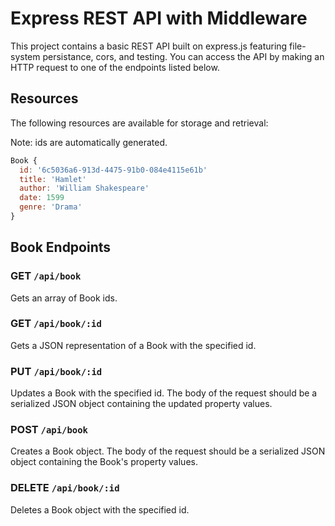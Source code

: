# Express REST API with Middleware

This project contains a basic REST API built on express.js featuring file-system persistance, cors, and testing. You can access the API by making an HTTP request to one of the endpoints listed below.

## Resources
The following resources are available for storage and retrieval:

Note: ids are automatically generated.

```js
Book {
  id: '6c5036a6-913d-4475-91b0-084e4115e61b'
  title: 'Hamlet'
  author: 'William Shakespeare'
  date: 1599
  genre: 'Drama'
}
```

## Book Endpoints

### GET `/api/book`
Gets an array of Book ids.

### GET `/api/book/:id`
Gets a JSON representation of a Book with the specified id.

### PUT `/api/book/:id`
Updates a Book with the specified id. The body of the request should be a serialized JSON object containing the updated property values.

### POST `/api/book`
Creates a Book object. The body of the request should be a serialized JSON object containing the Book's property values.

### DELETE `/api/book/:id`
Deletes a Book object with the specified id.